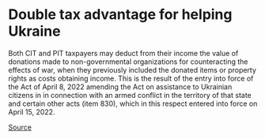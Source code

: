 # Double tax advantage for helping Ukraine

Both CIT and PIT taxpayers may deduct from their income the value of donations made to non-governmental organizations for
counteracting the effects of war, when they previously included the donated items or property rights as costs
obtaining income. This is the result of the entry into force of the Act of April 8, 2022 amending the Act on assistance to Ukrainian citizens in
in connection with an armed conflict in the territory of that state and certain other acts (item 830), which in this respect
entered into force on April 15, 2022.

[Source](https://rachunkowosc.com.pl/podatki-i-skladki-2022/podwojna-korzysc-podatkowa-dla-pomagajacych-ukrainie)
